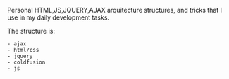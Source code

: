 Personal  HTML,JS,JQUERY,AJAX arquitecture structures, and tricks that I use in my daily development tasks.

The structure is:

    - ajax
    - html/css
    - jquery
    - coldfusion
    - js
    
